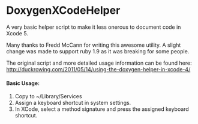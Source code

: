 DoxygenXCodeHelper
==================

A very basic helper script to make it less onerous to document code in Xcode 5.

Many thanks to Fredd McCann for writing this awesome utility. A slight change was made to support ruby 1.9 as it was breaking for some people.

The original script and more detailed usage information can be found here: http://duckrowing.com/2011/05/14/using-the-doxygen-helper-in-xcode-4/

#### Basic Usage: 

1. Copy to ~/Library/Services
2. Assign a keyboard shortcut in system settings.
3. In XCode, select a method signature and press the assigned keyboard shortcut.

